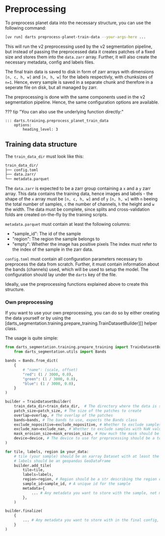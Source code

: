 # Preprocessing

To preprocess planet data into the necessary structure, you can use the following command:

```sh
[uv run] darts preprocess-planet-train-data --your-args-here ...
```

This will run the v2 preprocessing used by the v2 segmentation pipeline, but instead of passing the preprocessed data it creates patches of a fixed size and stores them into the `data.zarr` array.
Further, it will also create the necessary metadata, config and labels files.

The final train data is saved to disk in form of zarr arrays with dimensions `[n, c, h, w]` and `[n, h, w]` for the labels respectivly, with chunksizes of `n=1`.
Hence, every sample is saved in a separate chunk and therefore in a seperate file on disk, but all managed by zarr.

The preprocessing is done with the same components used in the v2 segmentation pipeline.
Hence, the same configuration options are available.

??? tip "You can also use the underlying function directly:"

    ::: darts.training.preprocess_planet_train_data
        options:
            heading_level: 3

## Training data structure

The `train_data_dir` must look like this:

```sh
train_data_dir/
├── config.toml
├── data.zarr/
└── metadata.parquet
```

The `data.zarr` is expected to be a zarr group containing a `x` and a `y` zarr array.
This data contains the training data, hence images and labels - the shape of the `x` array must be `[n, c, h, w]` and of `y` `[n, h, w]` with `n` beeing the total number of samples, `c` the number of channels, `h` the height and `w` the width.
The data must be complete, since splits and cross-validation folds are created on-the-fly by the training scripts.

`metadata.parquet` must contain at least the following columns:

- "sample_id": The id of the sample
- "region": The region the sample belongs to
- "empty": Whether the image has positive pixels
The index must refer to the index of the sample in the zarr data.

`config.toml` must contain all configuration parameters necessary to preprocess the data from scratch.
Further, it must contain information about the bands (channels) used, which will be used to setup the model.
The configuration should lay under the `darts` key of the file.

Ideally, use the preprocessing functions explained above to create this structure.

### Own preprocessing

If you want to use your own preprocessing, you can do so by either creating the data yourself or by using the [darts_segmentation.training.prepare_training.TrainDatasetBuilder][] helper class.

The usage is quite simple:

```python
from darts_segmentation.training.prepare_training import TrainDatasetBuilder
    from darts_segmentation.utils import Bands

bands = Bands.from_dict(
    {
        # "name": (scale, offset)
        "red": (1 / 3000, 0.0),
        "green": (1 / 3000, 0.0),
        "blue": (1 / 3000, 0.0),
    }
)

builder = TrainDatasetBuilder(
    train_data_dir=train_data_dir,  # The directory where the data is stored
    patch_size=patch_size, # The size of the patches to create
    overlap=overlap, # The overlap of the patches
    bands=bands, # The bands to use, expects the Bands class
    exclude_nopositive=exclude_nopositive, # Whether to exclude samples without positive pixels
    exclude_nan=exclude_nan, # Whether to exclude samples with NaN values
    mask_erosion_size=mask_erosion_size, # How much the mask should be eroded (increase size of nan-holes)
    device=device, # The device to use for preprocessing should be a torch.device
)

for tile, labels, region in your_data:
    # tile (your sample) should be an xarray Dataset with at least the bands specified above as variables
    # labels should be an geopandas GeoDataFrame
    builder.add_tile(
        tile=tile,
        labels=labels,
        region=region, # Region should be a str describing the region of your sample, can be arbitrary
        sample_id=sample_id, # A unique id for the sample
        metadata={
            ... # Any metadata you want to store with the sample, not mandatory
        },
    )

builder.finalize(
    {
        ... # Any metadata you want to store with in the final config, not mandatory
    }
)

```
